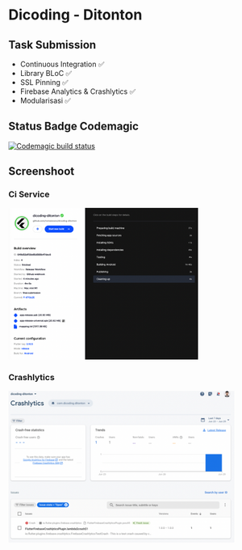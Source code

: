 # Dicoding - Ditonton

## Task Submission

- Continuous Integration ✅
- Library BLoC ✅
- SSL Pinning ✅
- Firebase Analytics & Crashlytics ✅
- Modularisasi ✅

## Status Badge Codemagic

[![Codemagic build status](https://api.codemagic.io/apps/649d4bc4db472be15b05b110/649d4bc4db472be15b05b10f/status_badge.svg)](https://codemagic.io/apps/<app-id>/<workflow-id>/latest_build)

## Screenshoot

### Ci Service

<img src="ci_service.png" height="300" />

### Crashlytics

<img src="crashlytics.png" height="300" />




